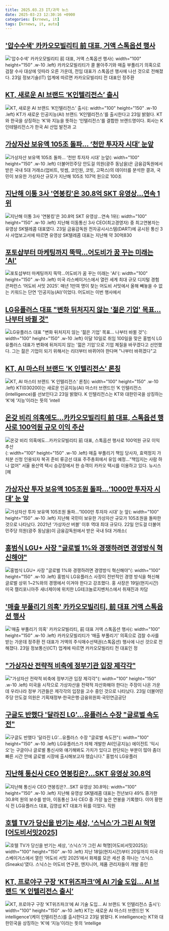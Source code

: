 ```yaml
---
title: 2025.03.23 IT/과학 뉴스
date: 2025-03-23 12:30:16 +0900
categories: [krnews, it]
tags: [krnews, it, auto]
---
```

## ['압수수색' 카카오모빌리티 前 대표, 거액 스톡옵션 행사](https://n.news.naver.com/mnews/article/277/0005565416)

!['압수수색' 카카오모빌리티 前 대표, 거액 스톡옵션 행사](https://mimgnews.pstatic.net/image/origin/277/2025/03/23/5565416.jpg?type=nf220_150){: width="100" height="150" .w-10 .left}
카카오모빌리티가 콜 몰아주기와 매출 부풀리기 의혹으로 검찰 수사 대상에 잇따라 오른 가운데, 전임 대표가 스톡옵션 행사에 나선 것으로 전해졌다. 23일 정보기술(IT) 업계에 따르면 카카오모빌리티 전 대표인 정주환

## [KT, 새로운 AI 브랜드 ‘K인텔리전스’ 출시](https://n.news.naver.com/mnews/article/011/0004464535)

![KT, 새로운 AI 브랜드 ‘K인텔리전스’ 출시](https://mimgnews.pstatic.net/image/origin/011/2025/03/23/4464535.jpg?type=nf220_150){: width="100" height="150" .w-10 .left}
KT가 새로운 인공지능(AI) 브랜드 ‘K인텔리전스’를 출시한다고 23일 밝혔다. KT와 한국을 상징하는 ‘K’와 지능을 뜻하는 ‘인텔리전스’를 결합한 브랜드명이다. 회사는 K인테텔리전스가 한국 AI 산업 발전과 고

## [가상자산 보유액 105조 돌파… ‘천만 투자자 시대’ 눈앞](https://n.news.naver.com/mnews/article/018/0005968323)

![가상자산 보유액 105조 돌파… ‘천만 투자자 시대’ 눈앞](https://mimgnews.pstatic.net/image/origin/018/2025/03/23/5968323.jpg?type=nf220_150){: width="100" height="150" .w-10 .left}
더불어민주당 안도걸 의원(광주 동남을)은 금융감독원에서 받은 국내 5대 거래소(업비트, 빗썸, 코인원, 코빗, 고팍스)의 데이터를 분석한 결과, 국민이 보유한 가상자산 규모가 지난해 105조 107억 원으로 100조

## [지난해 이통 3사 '연봉킹'은 30.8억 SKT 유영상…연속 1위](https://n.news.naver.com/mnews/article/008/0005169414)

![지난해 이통 3사 '연봉킹'은 30.8억 SKT 유영상…연속 1위](https://mimgnews.pstatic.net/image/origin/008/2025/03/23/5169414.jpg?type=nf220_150){: width="100" height="150" .w-10 .left}
지난해 이동통신 3사 CEO(최고경영자) 중 최고연봉자는 유영상 SK텔레콤 대표였다. 23일 금융감독원 전자공시시스템(DART)에 공시된 통신 3사 사업보고서에 따르면 유영상 SK텔레콤 대표는 지난해 약 30억830

## [포토샵부터 마케팅까지 뚝딱…어도비가 꿈 꾸는 미래는 'AI'](https://n.news.naver.com/mnews/article/011/0004464398)

![포토샵부터 마케팅까지 뚝딱…어도비가 꿈 꾸는 미래는 'AI'](https://mimgnews.pstatic.net/image/origin/011/2025/03/22/4464398.jpg?type=nf220_150){: width="100" height="150" .w-10 .left}
미국 라스베이거스에서 열린 세계 최대 규모 디지털 경험 콘퍼런스 ‘어도비 서밋 2025’. 매년 1만여 명이 찾는 어도비 서밋에서 올해 빼놓을 수 없는 키워드는 단연 ‘인공지능(AI)’이었다. 어도비는 이번 행사에서

## [LG유플러스 대표 "변화 뒤처지지 않는 '젊은 기업' 목표... 나부터 바뀔 것"](https://n.news.naver.com/mnews/article/469/0000855145)

![LG유플러스 대표 "변화 뒤처지지 않는 '젊은 기업' 목표... 나부터 바뀔 것"](https://mimgnews.pstatic.net/image/origin/469/2025/03/23/855145.jpg?type=nf220_150){: width="100" height="150" .w-10 .left}
이달 10일로 취임 100일을 맞은 홍범식 LG유플러스 대표가 변화에 뒤처지지 않는 '젊은 기업'으로 기업 체질을 바꾸겠다고 선언했다. 그는 젊은 기업이 되기 위해서는 리더부터 바뀌어야 한다며 "나부터 바뀌겠다"고

## [KT, AI 마스터 브랜드 'K 인텔리전스' 론칭](https://n.news.naver.com/mnews/article/018/0005968355)

![KT, AI 마스터 브랜드 'K 인텔리전스' 론칭](https://mimgnews.pstatic.net/image/origin/018/2025/03/23/5968355.jpg?type=nf220_150){: width="100" height="150" .w-10 .left}
KT(030200)는 새로운 인공지능(AI) 마스터 브랜드인 ‘K 인텔리전스(intelligence)를 선보인다고 23일 밝혔다. K 인텔리전스는 KT와 대한민국을 상징하는 ‘K’에 ‘지능’이라는 뜻의 ‘intell

## [온갖 비리 의혹에도…카카오모빌리티 前 대표, 스톡옵션 행사로 100억원 규모 이익 추산](https://n.news.naver.com/mnews/article/016/0002446056)

![온갖 비리 의혹에도…카카오모빌리티 前 대표, 스톡옵션 행사로 100억원 규모 이익 추산](https://mimgnews.pstatic.net/image/origin/016/2025/03/23/2446056.jpg?type=nf220_150){: width="100" height="150" .w-10 .left}
매출 부풀리기 책임 당사자, 효력정지 가처분 신청 인용되자 복귀 준비 류긍선 대표 주주총회에서 유임 예정…“책임지는 사람 하나 없어” 서울 용산역 택시 승강장에서 한 승객이 카카오 택시를 이용하고 있다. 뉴시스 [헤

## [가상자산 투자 보유액 105조원 돌파…‘1000만 투자자 시대’ 눈 앞](https://n.news.naver.com/mnews/article/018/0005968009)

![가상자산 투자 보유액 105조원 돌파…‘1000만 투자자 시대’ 눈 앞](https://mimgnews.pstatic.net/image/origin/018/2025/03/22/5968009.jpg?type=nf220_150){: width="100" height="150" .w-10 .left}
지난해 국민이 보유한 가상자산 규모가 105조원을 돌파한 것으로 나타났다. 2021년 ‘가상자산 버블’ 이후 역대 최대 규모다. 22일 안도걸 더불어민주당 의원(광주 동남을)이 금융감독원에서 받은 국내 5대 거래소(

## [홍범식 LGU+ 사장 "글로벌 1%와 경쟁하려면 경영방식 혁신해야"](https://n.news.naver.com/mnews/article/277/0005565377)

![홍범식 LGU+ 사장 "글로벌 1%와 경쟁하려면 경영방식 혁신해야"](https://mimgnews.pstatic.net/image/origin/277/2025/03/23/5565377.jpg?type=nf220_150){: width="100" height="150" .w-10 .left}
홍범식 LG유플러스 사장이 전반적인 경영 방식을 혁신해 글로벌 상위 1~2%와의 경쟁에서 이겨야 한다고 강조했다. 홍 사장은 19일(현지시간) 미국 캘리포니아주 새너제이에 위치한 LG테크놀로지벤처스에서 취재진과 차담

## ['매출 부풀리기 의혹' 카카오모빌리티, 前 대표 거액 스톡옵션 행사](https://n.news.naver.com/mnews/article/015/0005109360)

!['매출 부풀리기 의혹' 카카오모빌리티, 前 대표 거액 스톡옵션 행사](https://mimgnews.pstatic.net/image/origin/015/2025/03/23/5109360.jpg?type=nf220_150){: width="100" height="150" .w-10 .left}
카카오모빌리티가 ‘매출 부풀리기’ 의혹으로 검찰 수사를 받는 가운데 정주환 전 대표가 거액의 주식매수선택권(스톡옵션) 행사에 나선 것으로 전해졌다. 23일 정보통신(ICT) 업계에 따르면 카카오모빌리티 전 대표인 정

## ["가상자산 전략적 비축에 정부기관 입장 제각각"](https://n.news.naver.com/mnews/article/092/0002367648)

!["가상자산 전략적 비축에 정부기관 입장 제각각"](https://mimgnews.pstatic.net/image/origin/092/2025/03/23/2367648.jpg?type=nf220_150){: width="100" height="150" .w-10 .left}
미국을 시작으로 가상자산을 전략적 자산화해야 한다는 주장이 나온 가운데 우리나라 정부 기관들은 제각각의 입장을 고수 중인 것으로 나타났다. 23일 더불어민주당 안도걸 의원은 기획재정부·한국은행·금융위원회·국민연금공단

## [구글도 반했다 '달라진 LG'…유플러스 수장 "글로벌 속도전"](https://n.news.naver.com/mnews/article/008/0005169444)

![구글도 반했다 '달라진 LG'…유플러스 수장 "글로벌 속도전"](https://mimgnews.pstatic.net/image/origin/008/2025/03/23/5169444.jpg?type=nf220_150){: width="100" height="150" .w-10 .left}
LG유플러스가 자체 개발한 AI(인공지능) 에이전트 '익시오'는 구글이나 글로벌 통신사와 얘기해봐도 가치가 있다고 판단되는 부분이 많아 좀더 빠른 시간 안에 글로벌 시장에 출시해보고자 했습니다." 홍범식 LG유플러

## [지난해 통신사 CEO 연봉킹은?...SKT 유영상 30.8억](https://n.news.naver.com/mnews/article/092/0002367611)

![지난해 통신사 CEO 연봉킹은?...SKT 유영상 30.8억](https://mimgnews.pstatic.net/image/origin/092/2025/03/22/2367611.jpg?type=nf220_150){: width="100" height="150" .w-10 .left}
지난해 유영상 SK텔레콤 대표는 전년보다 49% 증가한 30.8억 원의 보수를 받아, 이동통신 3사 CEO 중 가장 높은 연봉을 기록했다. 이어 황현식 전 LG유플러스 대표, 김영섭 KT 대표가 뒤를 이었다. 직원

## [호텔 TV가 당신을 반기는 세상, ‘스닉스’가 그린 AI 혁명[어도비서밋2025]](https://n.news.naver.com/mnews/article/138/0002193163)

![호텔 TV가 당신을 반기는 세상, ‘스닉스’가 그린 AI 혁명[어도비서밋2025]](https://mimgnews.pstatic.net/image/origin/138/2025/03/23/2193163.jpg?type=nf220_150){: width="100" height="150" .w-10 .left}
지난 18일(현지시간)부터 20일까지 미국 라스베이거스에서 열린 ‘어도비 서밋 2025’에서 화제를 모은 세션 중 하나는 ‘스닉스(Sneaks)’였다. 스닉스는 어도비 연구원, 엔지니어, 제품 관리자들이 개발 중인

## [KT, 프로야구 구장 ‘KT위즈파크’에 AI 기술 도입… AI 브랜드 ‘K 인텔리전스 출시’](https://n.news.naver.com/mnews/article/366/0001062933)

![KT, 프로야구 구장 ‘KT위즈파크’에 AI 기술 도입… AI 브랜드 ‘K 인텔리전스 출시’](https://mimgnews.pstatic.net/image/origin/366/2025/03/23/1062933.jpg?type=nf220_150){: width="100" height="150" .w-10 .left}
KT는 새로운 AI 마스터 브랜드인 ‘K intelligence’(케이 인텔리전스)를 출시한다고 23일 밝혔다. K intelligence는 KT와 대한민국을 상징하는 ‘K’에 ‘지능’이라는 뜻의 ‘intellige

